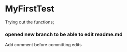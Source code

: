 # MyFirstTest
Trying out the functions;
### opened new branch to be able to edit readme.md
Add comment before committing edits
